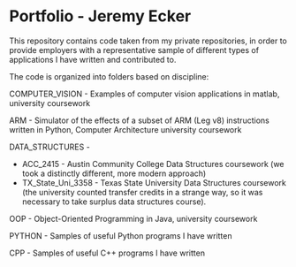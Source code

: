 # Portfolio - Jeremy Ecker

This repository contains code taken from my private repositories, in order to provide employers with a representative sample of different types of applications I have written and contributed to.

The code is organized into folders based on discipline:

COMPUTER_VISION - Examples of computer vision applications in matlab, university coursework

ARM - Simulator of the effects of a subset of ARM (Leg v8) instructions written in Python, Computer Architecture university coursework

DATA_STRUCTURES -
  - ACC_2415 - Austin Community College Data Structures coursework (we took a distinctly different, more modern approach)
  - TX_State_Uni_3358 - Texas State University Data Structures coursework (the university counted transfer credits in a strange way,
    so it was necessary to take surplus data structures course).

OOP - Object-Oriented Programming in Java, university coursework

PYTHON - Samples of useful Python programs I have written

CPP - Samples of useful C++ programs I have written

